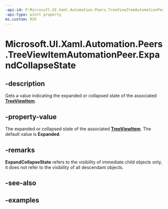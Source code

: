 ```yaml
---
-api-id: P:Microsoft.UI.Xaml.Automation.Peers.TreeViewItemAutomationPeer.ExpandCollapseState
-api-type: winrt property
ms.custom: RS5
---
```


<!-- Property syntax.
public ExpandCollapseState ExpandCollapseState { get; }
-->

# Microsoft.UI.Xaml.Automation.Peers.TreeViewItemAutomationPeer.ExpandCollapseState

## -description

Gets a value indicating the expanded or collapsed state of the associated **[TreeViewItem](/uwp/api/windows.ui.xaml.controls.treeviewitem)**.

## -property-value

The expanded or collapsed state of the associated **[TreeViewItem](/uwp/api/windows.ui.xaml.controls.treeviewitem)**. The default value is **Expanded**.

## -remarks

**ExpandCollapseState** refers to the visibility of immediate child objects only, it does not refer to the visibility of all descendant objects.  

## -see-also

## -examples
